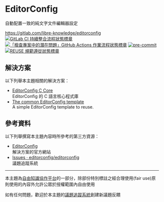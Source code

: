 # EditorConfig

自動配置一致的純文字文件編輯器設定

<https://gitlab.com/libre-knowledge/editorconfig>  
[![GitLab CI 持續整合流程狀態標章](https://gitlab.com/libre-knowledge/editorconfig/badges/main/pipeline.svg?ignore_skipped=true "點擊查看 GitLab CI 持續整合流程的運行狀態")](https://gitlab.com/libre-knowledge/editorconfig/-/commits/main) [![「檢查專案中的潛在問題」GitHub Actions 作業流程狀態標章](https://github.com/libre-knowledge/editorconfig/actions/workflows/check-potential-problems.yml/badge.svg "本專案使用 GitHub Actions 自動化檢查專案中的潛在問題")](https://github.com/libre-knowledge/editorconfig/actions/workflows/check-potential-problems.yml) [![pre-commit](https://img.shields.io/badge/pre--commit-enabled-brightgreen?logo=pre-commit&logoColor=white "本專案使用 pre-commit 檢查專案中的潛在問題")](https://github.com/pre-commit/pre-commit) [![REUSE 規範遵從狀態標章](https://api.reuse.software/badge/gitlab.com/libre-knowledge/editorconfig "本專案遵從 REUSE 規範降低軟體授權合規成本")](https://api.reuse.software/info/gitlab.com/libre-knowledge/editorconfig)

## 解決方案

以下列舉本主題相關的解決方案：

* [EditorConfig C Core](https://github.com/editorconfig/editorconfig-core-c)  
  EditorConfig 的 C 語言核心程式庫
* [The common EditorConfig template](https://gitlab.com/the-common/editorconfig-template)  
  A simple EditorConfig template to reuse.

## 參考資料

以下列舉撰寫本主題內容時所參考的第三方資源：

* [EditorConfig](https://editorconfig.org/)  
  解決方案的官方網站
* [Issues · editorconfig/editorconfig](https://github.com/editorconfig/editorconfig/issues)  
  議題追蹤系統

---

本主題為[自由知識協作平台](https://gitlab.com/libre-knowledge/libre-knowledge)的一部分，除部份特別標註之經合理使用(fair use)原則使用的內容外允許公眾於授權範圍內自由使用

如有任何問題，歡迎於本主題的[議題追蹤系統](https://gitlab.com/libre-knowledge/editorconfig/-/issues)創建新議題反饋
